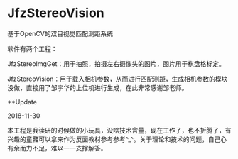 # JfzStereoVision
基于OpenCV的双目视觉匹配测距系统

软件有两个工程：

JfzStereoImgGet：用于拍照，拍摄左右摄像头的图片，图片用于棋盘格标定。

JfzStereoVision：用于载入相机参数，从而进行匹配测距，生成相机参数的模块没做，直接用了邹宇华的上位机进行生成，在此非常感谢邹老师。

**Update

2018-11-30

本工程是我读研的时候做的小玩具，没啥技术含量，现在工作了，也不折腾了，有兴趣的童鞋可以拿来作为反面教材参考参考^_^。关于理论和技术的问题，自己心有余而力不足，难以一一支撑解答。
